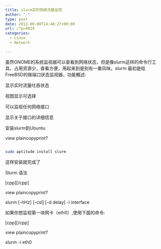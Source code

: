 ```yaml
---
title: slurm实时网络流量监控
author: "-"
type: post
date: 2012-09-08T14:48:27+00:00
url: /?p=4019
categories:
  - Linux
  - Network

---
```


虽然GNOME的系统监视器可以查看到网络状态，但是像slurm这样的命令行工具，占用资源少，查看方便，用起来到是别有一番风味。slurm 最初是给FreeBSD的做端口状态监视器，功能概述: 

显示实时流量吐吞状态

视图显示可选择

可以监视任何网络接口

显示关于接口的详细信息

安装slurm到Ubuntu


view plaincopyprint?

```bash

sudo aptitude install slurm

```

这样安装就完成了

Slurm 语法

[cpp][/cpp]

view plaincopyprint?

slurm [-hHz] [-csl] [-d delay] -i interface

如果你想监视第一块网卡（eth0）,使用下面的命令: 

[cpp][/cpp]

view plaincopyprint?

slurm -i eth0